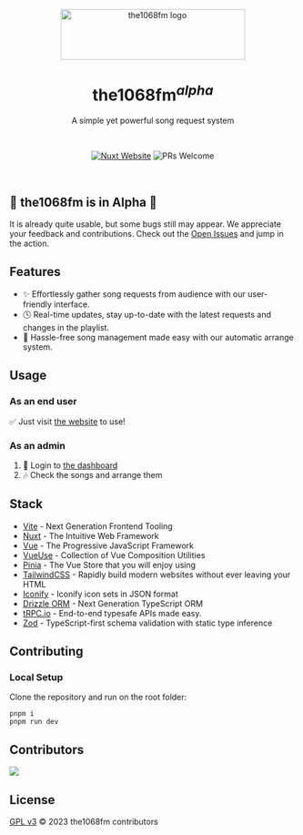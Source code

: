 <p align="center">
  <a href="https://fm.the1068.pictures" target="_blank" rel="noopener noreferrer">
    <img width="324" height="89" src="https://oss.the1068.pictures/logo.svg" alt="the1068fm logo">
  </a>
</p>

<h1 align="center"/>the1068fm<sup><em>alpha</em></sup></h1>

<p align="center">
A simple yet powerful song request system
</p>

<br/>
<p align="center">
  <a href="https://nuxt.com"><img src="https://img.shields.io/badge/Built%20With%20Nuxt-18181B?logo=nuxt.js" alt="Nuxt Website"></a>
  <img src="https://img.shields.io/badge/PRs-welcome-blue.svg" alt="PRs Welcome">
</p>
<br/>

## 🚧 the1068fm is in Alpha 🚧

It is already quite usable, but some bugs still may appear. We appreciate your feedback and contributions. Check out the [Open Issues](https://github.com/sms-cosmo/the1068fm/issues) and jump in the action.

## Features
- ✨ Effortlessly gather song requests from audience with our user-friendly interface.
- 🕓 Real-time updates, stay up-to-date with the latest requests and changes in the playlist.
- 💪 Hassle-free song management made easy with our automatic arrange system.

## Usage

### As an end user
✅ Just visit [the website](https://fm.the1068.pictures) to use!

### As an admin
1. 🔐 Login to [the dashboard](https://fm.the1068.pictures/login)
2. 🎶 Check the songs and arrange them

## Stack

- [Vite](https://vitejs.dev/) - Next Generation Frontend Tooling
- [Nuxt](https://nuxt.com/) - The Intuitive Web Framework
- [Vue](https://vuejs.org/) - The Progressive JavaScript Framework
- [VueUse](https://vueuse.org/) - Collection of Vue Composition Utilities
- [Pinia](https://pinia.vuejs.org/) - The Vue Store that you will enjoy using
- [TailwindCSS](https://uno.antfu.me/) - Rapidly build modern websites without ever leaving your HTML
- [Iconify](https://github.com/iconify/icon-sets#iconify-icon-sets-in-json-format) - Iconify icon sets in JSON format
- [Drizzle ORM](https://orm.drizzle.team/) - Next Generation TypeScript ORM
- [tRPC.io](https://trpc.io/) - End-to-end typesafe APIs made easy.
- [Zod](https://zod.dev) - TypeScript-first schema validation with static type inference

## Contributing

### Local Setup

Clone the repository and run on the root folder:

```
pnpm i
pnpm run dev
```

## Contributors

<a href="https://github.com/sms-cosmo/the1068fm/graphs/contributors">
  <img src="https://contrib.rocks/image?repo=sms-cosmo/the1068fm" />   
</a> 

## License

[GPL v3](./LICENSE) &copy; 2023 the1068fm contributors